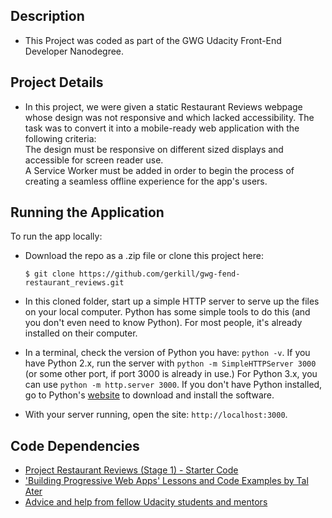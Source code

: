 ## Description

* This Project was coded as part of the GWG Udacity Front-End Developer Nanodegree.

## Project Details

* In this project, we were given a static Restaurant Reviews webpage whose design was not responsive and which lacked accessibility. The task was to convert it  into a mobile-ready web application with the following criteria:<br>
The design  must be responsive on different sized displays and accessible for screen reader use.<br>
A Service Worker must be added in order to begin the process of creating a seamless offline experience for the app's users.

## Running the Application

To run the app locally:<br>
* Download the repo as a .zip file or clone this project here:

    ```
    $ git clone https://github.com/gerkill/gwg-fend-restaurant_reviews.git
    ```

* In this cloned folder, start up a simple HTTP server to serve up the files on your local computer. Python has some simple tools to do this (and you don't even need to know Python). For most people, it's already installed on their computer.

* In a terminal, check the version of Python you have: `python -v`. If you have Python 2.x, run the server with `python -m SimpleHTTPServer 3000` (or some other port, if port 3000 is already in use.) For Python 3.x, you can use `python -m http.server 3000`. If you don't have Python installed, go to Python's [website](https://www.python.org/) to download and install the software.

* With your server running, open the site: `http://localhost:3000`.

## Code Dependencies

* [Project Restaurant Reviews (Stage 1) - Starter Code](https://github.com/udacity/mws-restaurant-stage-1)
* ['Building Progressive Web Apps' Lessons and Code Examples by Tal Ater](https://github.com/TalAter/gotham_imperial_hotel)
* [Advice and help from fellow Udacity students and mentors](https://www.diigo.com/outliner/fjslyn/Udacity-Restaurant-Reviews-App-(project-%235)?key=zqiopam1yz) 
